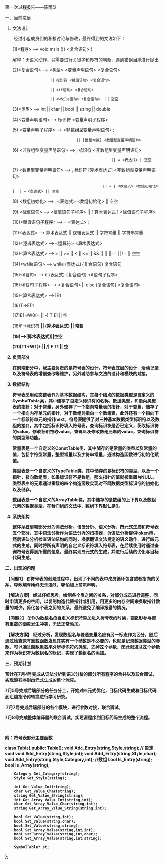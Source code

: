 第一次过程报告——陈雨晗

一、当前进展

1. 文法设计

   ​	经过小组成员们的积极讨论与修改，最终得到的文法如下：

   (1)<程序> --> void main (){ <复合语句> }

   解释：无语义动作，只需要进行关键字和界符的判断，遇到错误当即进行抛出

   (2)<复合语句> --> <类型> <变量声明语句> <复合语句>

   						|| 标识符 <赋值语句> <复合语句>
   	
   						|| <if语句> <复合语句> 
   	
   						|| <while语句> <复合语句>  || 空空

   (3)<类型> --> int || char || bool || string || double

   (4)<变量声明语句> --> 标识符 <变量声明子程序>

   (5) <变量声明子程序> --> <非数组型变量声明语句> ;

   									|| [整型常数] <数组型变量声明语句>

   (6) <非数组型变量声明语句> --> , 标识符 <非数组型变量声明语句> 

   													|| = <表达式> ||空空

   (7) <数组型变量声明语句> --> , 标识符 [算术表达式] <非数组型变量声明语句>

   												|| = { <表达式> <数组初始化> } || = <表达式> || 空空

   (8) <数组初始化> --> , <表达式> <数组初始化> || 空空

   (9) <赋值语句> --> <赋值语句子程序> || [ 算术表达式 ] <赋值语句子程序>

   (10)<赋值语句子程序> -->  = <表达式> ;

   (11)<表达式> --> 算术表达式 || 逻辑表达式 || 字符常量 || 字符串常量

   (12)<逻辑表达式> --> <运算符> <算术表达式>

   (13)<算术表达式> --> > || >= || < || <= || && || || ||== || != || 空空

   (14)<while语句> --> while (表达式) {复合语句} 复合语句

   (15)<if语句> --> if (表达式) {复合语句} <if语句子程序>

   (16)<if语句子程序> --> <复合语句> || else {复合语句} <复合语句>

   (15)<算术表达式> -->TE1

   (16)T->FT1

   (17)E1->W0(+ || -) T E1 || 空

   (18)F->标识符 <B> || (算术表达式) || 常数

   (19)<B>-->[算术表达式]||空空

   (20)T1->W1(* || /) F T1 || 空

2. 负责部分

   ​	在前端部分中，我主要负责的是符号表的设计，符号表底层的设计，活动记录以及符号表的增删查改等维护，另外辅助参与文法的设计和模块的对接。

3. 数据结构

   ​	符号表采用动态链表作为基本数据结构，其每个结点的数据类型是自定义的SymbolTable类，其中储存了自定义标识符的名称，数据类型，和指向类型表的指针；对于常量，另外储存了一个指向常量表的指针，对于变量，储存了一个指向内存单元的指针，对于数组则指向一个数组表，此外还有一个指向下一个标识符单元的指针next。符号表提供了对三种基本数据类型标识符以及数组的接口，其中包括标识符填入符号表，查询标识符是否已定义，获取标识符的value，修改标识符的value，查询以及修改数组元素的value，查询标识符的类型等功能。

   ​	常量表是一个自定义的ConstTable类，其中储存的是常量的类型以及常量的值，包括字符型常量，整型常量以及字符串常量，通过构造函数进行初始化赋值。

   ​	类型表是一个自定义的TypeTable类，其中储存的是标识符的类型，以及一个指针，指向数组表，如果标识符不是数组，那么指针的值就被重置为NULL。类型表中的元素通过重载的四个构造函数实现对不同数据类型标识符的初始化以及储存。

   ​	数组表是一个自定义的ArrayTable类，其中储存的是数组的上下界以及数组元素的数据类型，在我们组的文法中，数组下界默认是0。

4. 系统架构

   ​	整体系统前端部分分为词法分析、语法分析、语义分析、四元式生成和符号表五个部分，其中词法分析作为语法分析的扫描器，为语法分析提供token串，然后语法分析检查语法结构的同时，根据翻译文法规定的语义动作，进行四元式的生成，同时将所有声明的自定义标识符填入符号表，在后续使用时通过查询符号表得到所需的信息，最终实现四元式的生成，并进行后续的优化与目标代码生成。

二、出现的问题

​	【问题1】 在符号表的创建过程中，出现了不同的表中成员循环包含或者指向的关系，导致编译始终无法通过，哪怕加上前项声明。

​	【解决方案】 经过仔细思考，绘制各个表之间的关系，对部分成员进行调整，同时申请更多的空间，以复制构造代替指针或引用，用更多的内存空间来换取指针数量的减少，简化各个表之间的关系，最终避免了编译报错的情况。

​	【问题2】 在作为数组名的自定义标识符添加进入符号表的时候，函数形参与原有重载的函数发生冲突，无法正常添加。

​	【解决方案】 经过分析，发现数组名与普通变量名应有另一标志作为区分，随后通过检查原有重载函数发现其实有一个参数是不必要的，也就是记录数据类型的参数，可以通过函数重载来分辨标识符的类型，去掉这个参数，因此就通过这个参数来作为标识符为数组名的标记，实现了数组名的添加。

三、预期计划

​	预计在7月4号完成从词法分析到语义分析的部分所有程序的合并以及联合调试，实现源程序到四元式生成的整个流程。

​	7月5号完成后端部分的任务分工，开始对四元式优化，目标代码生成和目标代码到汇编指令的转换进行学习研究。

​	7月7号完成后端部分的各个模块，进行参数对接，联合调试。

​	7月8号完成整体编译器的联合调试，实现源程序到目标代码生成的整个流程。

​	

附：符号表部分主要函数

class Table{
	public:
		Table();
		void Add_Entry(string,Style,string); // 暂定void 
		void Add_Entry(string,Style,int);
		void Add_Entry(string,Style,char);
		void Add_Entry(string,Style,Category,int);
		//数组 
		bool Is_Entry(string); 
		bool Is_Array(string);
		
		Category Get_Category(string);
		Style Get_Style(string);
		 
		int Get_Value_Int(string);
		char Get_Value_Char(string);
		string Get_Value_String(string);
		int Get_Array_Value_Int(string,int);
		char Get_Array_Value_Char(string,int);
		string Get_Array_Value_String(string,int);
		
		bool Set_Value(string,int);
		bool Set_Value(string,char);
		bool Set_Value(string,string);
		bool Set_Array_Value(string,int,int);
		bool Set_Array_Value(string,int,char);
		bool Set_Array_Value(string,int,string);
		
		SymbolTable* st;
};